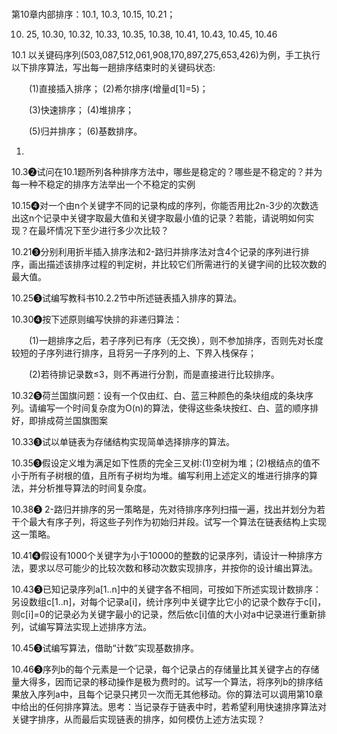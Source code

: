 # 

第10章内部排序：10.1, 10.3, 10.15, 10.21；

10. 25, 10.30, 10.32, 10.33, 10.35, 10.38, 10.41, 10.43, 10.45, 10.46


10.1 以关键码序列(503,087,512,061,908,170,897,275,653,426)为例，手工执行以下排序算法，写出每一趟排序结束时的关键码状态:

　　(1)直接插入排序；                            (2)希尔排序(增量d[1]=5)；

　　(3)快速排序；                                  (4)堆排序；

　　(5)归并排序；                                  (6)基数排序。

1)

  10.3❷试问在10.1题所列各种排序方法中，哪些是稳定的？哪些是不稳定的？并为每一种不稳定的排序方法举出一个不稳定的实例
  
  10.15❹对一个由n个关键字不同的记录构成的序列，你能否用比2n-3少的次数选出这n个记录中关键字取最大值和关键字取最小值的记录？若能，请说明如何实现？在最坏情况下至少进行多少次比较？
  
  10.21❸分别利用折半插入排序法和2-路归并排序法对含4个记录的序列进行排序，画出描述该排序过程的判定树，并比较它们所需进行的关键字间的比较次数的最大值。
  
  10.25❸试编写教科书10.2.2节中所述链表插入排序的算法。
  
  10.30❹按下述原则编写快排的非递归算法：

　　(1)一趟排序之后，若子序列已有序（无交换），则不参加排序，否则先对长度较短的子序列进行排序，且将另一子序列的上、下界入栈保存；

　　(2)若待排记录数≤3，则不再进行分割，而是直接进行比较排序。
  
  10.32❺荷兰国旗问题：设有一个仅由红、白、蓝三种颜色的条块组成的条块序列。请编写一个时间复杂度为O(n)的算法，使得这些条块按红、白、蓝的顺序排好，即排成荷兰国旗图案
  
  10.33❸试以单链表为存储结构实现简单选择排序的算法。
  
  10.35❸假设定义堆为满足如下性质的完全三叉树:(1)空树为堆；(2)根结点的值不小于所有子树根的值，且所有子树均为堆。编写利用上述定义的堆进行排序的算法，并分析推导算法的时间复杂度。
  
  10.38❸ 2-路归并排序的另一策略是，先对待排序序列扫描一遍，找出并划分为若干个最大有序子列，将这些子列作为初始归并段。试写一个算法在链表结构上实现这一策略。
  
  10.41❹假设有1000个关键字为小于10000的整数的记录序列，请设计一种排序方法，要求以尽可能少的比较次数和移动次数实现排序，并按你的设计编出算法。
  
  10.43❸已知记录序列a[1..n]中的关键字各不相同，可按如下所述实现计数排序：另设数组c[1..n]，对每个记录a[i]，统计序列中关键字比它小的记录个数存于c[i]，则c[i]=0的记录必为关键字最小的记录，然后依c[i]值的大小对a中记录进行重新排列，试编写算法实现上述排序方法。
  
  10.45❸试编写算法，借助“计数”实现基数排序。
  
  10.46❸序列b的每个元素是一个记录，每个记录占的存储量比其关键字占的存储量大得多，因而记录的移动操作是极为费时的。试写一个算法，将序列b的排序结果放入序列a中，且每个记录只拷贝一次而无其他移动。你的算法可以调用第10章中给出的任何排序算法。思考：当记录存于链表中时，若希望利用快速排序算法对关键字排序，从而最后实现链表的排序，如何模仿上述方法实现？
